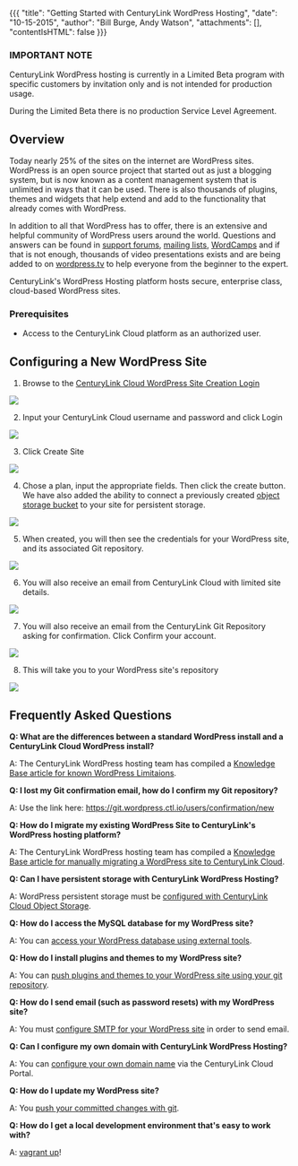 {{{
  "title": "Getting Started with CenturyLink WordPress Hosting",
  "date": "10-15-2015",
  "author": "Bill Burge, Andy Watson",
  "attachments": [],
  "contentIsHTML": false
}}}

### IMPORTANT NOTE

CenturyLink WordPress hosting is currently in a Limited Beta program with specific customers by invitation only and is not intended for production usage.

During the Limited Beta there is no production Service Level Agreement.

## Overview
Today nearly 25% of the sites on the internet are WordPress sites. WordPress is an open source project that started out as just a blogging system, but is now known as a content management system that is unlimited in ways that it can be used. There is also thousands of plugins, themes and widgets that help extend and add to the functionality that already comes with WordPress.

In addition to all that WordPress has to offer, there is an extensive and helpful community of WordPress users around the world. Questions and answers can be found in [support forums](https://wordpress.org/support/), [mailing lists](https://codex.wordpress.org/Mailing_Lists), [WordCamps](https://central.wordcamp.org/) and if that is not enough, thousands of video presentations exists and are being added to on [wordpress.tv](http://wordpress.tv/) to help everyone from the beginner to the expert.

CenturyLink's WordPress Hosting platform hosts secure, enterprise class, cloud-based WordPress sites.

### Prerequisites

* Access to the CenturyLink Cloud platform as an authorized user.

## Configuring a New WordPress Site

1. Browse to the [CenturyLink Cloud WordPress Site Creation Login](https://wordpress.ctl.io)

  ![](../images/wp_getting_started/wp_getting_started_1.png)

2. Input your CenturyLink Cloud username and password and click Login

  ![](../images/wp_getting_started/wp_getting_started_2.png)

3. Click Create Site

  ![](../images/wp_getting_started/wp_getting_started_3.png)

4. Chose a plan, input the appropriate fields. Then click the create button. We have also added the ability to connect a previously created [object storage bucket](https://www.ctl.io/knowledge-base/object-storage/using-object-storage-from-the-control-portal/) to your site for persistent storage.

  ![](../images/wp_getting_started/wp_getting_started_4.png)

5. When created, you will then see the credentials for your WordPress site, and its associated Git repository.

  ![](../images/wp_getting_started/wp_getting_started_5.png)

6. You will also receive an email from CenturyLink Cloud with limited site details.

  ![](../images/wp_getting_started/wp_getting_started_6.png)

7. You will also receive an email from the CenturyLink Git Repository asking for confirmation. Click Confirm your account.

  ![](../images/wp_getting_started/wp_getting_started_7.png)

8. This will take you to your WordPress site's repository

  ![](../images/wp_getting_started/wp_getting_started_8.png)

## Frequently Asked Questions

**Q: What are the differences between a standard WordPress install and a CenturyLink Cloud WordPress install?**

A: The CenturyLink WordPress hosting team has compiled a [Knowledge Base article for known WordPress Limitaions](wordpress-known-limitations-bogus.md).

**Q: I lost my Git confirmation email, how do I confirm my Git repository?**

A: Use the link here: https://git.wordpress.ctl.io/users/confirmation/new

**Q: How do I migrate my existing WordPress Site to CenturyLink's WordPress hosting platform?**

A: The CenturyLink WordPress hosting team has compiled a [Knowledge Base article for manually migrating a WordPress site to CenturyLink Cloud](wordpress-site-migration-to-centurylink-cloud.md).

**Q: Can I have persistent storage with CenturyLink WordPress Hosting?**

A: WordPress persistent storage must be [configured  with CenturyLink Cloud Object Storage](wordpress-persistent-storage-configuration.md).

**Q: How do I access the MySQL database for my WordPress site?**

A: You can [access your WordPress database using external tools](https://www.ctl.io/knowledge-base/wordpress/wordpress-database-access-with-external-tools/).

**Q: How do I install plugins and themes to my WordPress site?**

A: You can [push plugins and themes to your WordPress site using your git repository](wordpress-plugin-installation.md).

**Q: How do I send email (such as password resets) with my WordPress site?**

A: You must [configure SMTP for your WordPress site](wordpress-SMTP-Configuration.md) in order to send email.

**Q: Can I configure my own domain with CenturyLink WordPress Hosting?**

A: You can [configure your own domain name](wordpress-custom-domain-configuration.md) via the CenturyLink Cloud Portal.

**Q: How do I update my WordPress site?**

A: You [push your committed changes with git](wordPress-site-updates-with-git.md).

**Q: How do I get a local development environment that's easy to work with?**

A: [vagrant up](wordpress-local-development.md)!